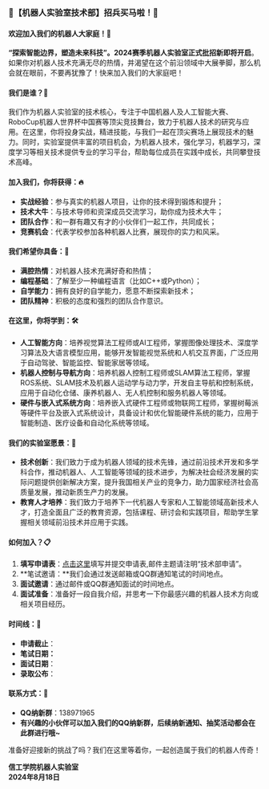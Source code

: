 ### 🤖【机器人实验室技术部】招兵买马啦！🚀

#### 欢迎加入我们的机器人大家庭！🎉

**“探索智能边界，塑造未来科技”。2024赛季机器人实验室正式批招新即将开启**。如果你对机器人技术充满无尽的热情，并渴望在这个前沿领域中大展拳脚，那么机会就在眼前，不要再犹豫了！快来加入我们的大家庭吧！

#### 我们是谁？🤖

我们作为机器人实验室的技术核心，专注于中国机器人及人工智能大赛、RoboCup机器人世界杯中国赛等顶尖竞技舞台，致力于机器人技术的研究与应用。在这里，你将投身实战，精进技能，与我们一起在顶尖赛场上展现技术的魅力。同时，实验室提供丰富的项目机会，为机器人技术，强化学习，机器学习，深度学习等相关技术提供专业的学习平台，帮助每位成员在实践中成长，共同攀登技术高峰。

#### 加入我们，你将获得：🔥

- **实战经验**：参与真实的机器人项目，让你的技术得到锻炼和提升；
- **技术大牛**：与技术导师和资深成员交流学习，助你成为技术大牛；
- **团队合作**：和一群有趣又有才的小伙伴们一起工作，共同成长；
- **竞赛机会**：代表学校参加各种机器人比赛，展现你的实力和风采。

#### 我们希望你具备：🌟

- **满腔热情**：对机器人技术充满好奇和热情；
- **编程基础**：了解至少一种编程语言（比如C++或Python）；
- **自学能力**：拥有良好的自学能力，愿意不断探索新技术；
- **团队精神**：积极的态度和强烈的团队合作意识。

#### 在这里，你将学到：🛠️

- **人工智能方向**：培养视觉算法工程师或AI工程师，掌握图像处理技术、深度学习算法及大语言模型应用，能够开发智能视觉系统和人机交互界面，广泛应用于自动驾驶、智能监控、智能家居等领域。
- **机器人控制与导航方向**：培养机器人控制工程师或SLAM算法工程师，掌握ROS系统、SLAM技术及机器人运动学与动力学，开发自主导航和控制系统，应用于自动化仓储、康养机器人、无人机控制和服务机器人等领域。
- **硬件与嵌入式系统方向**：培养嵌入式硬件工程师或物联网工程师，掌握树莓派等硬件平台及嵌入式系统设计，具备设计和优化智能硬件系统的能力，应用于智能制造、医疗设备和自动化系统等领域。

#### 我们的实验室愿景：🌈

- **技术创新**：我们致力于成为机器人领域的技术先锋，通过前沿技术开发和多学科合作，推动机器人、人工智能等领域的技术进步，为解决社会经济发展的实际问题提供创新解决方案，提升我国相关产业的竞争力，助力国家经济社会高质量发展，推动新质生产力的发展。
- **教育人才培养**：我们致力于培养下一代机器人专家和人工智能领域高新技术人才，打造全面且广泛的教育资源，包括课程、研讨会和实践项目，帮助学生掌握相关领域前沿技术并应用于实践。

#### 如何加入？📋

1. **填写申请表**：[点击这里](mailto:roboticlab211@qq.com)填写并提交申请表,邮件主题请注明“技术部申请”。
2. **笔试邀请：**我们会通过发送邮箱或QQ群通知笔试的时间地点。
3. **面试邀请**：通过邮件或QQ群通知面试的时间地点。
4. **面试准备**：准备好一段自我介绍，并思考一下你最感兴趣的机器人技术方向或相关项目经历。

#### 时间线：📅

- **申请截止**：
- **笔试日期：**
- **面试日期**：
- **录取公布**：

#### 联系方式：📧

- **QQ纳新群**：138971965
- **有兴趣的小伙伴可以加入我们的QQ纳新群，后续纳新通知、抽奖活动都会在此群进行哦~**

准备好迎接新的挑战了吗？我们在这里等着你，一起创造属于我们的机器人传奇！

**信工学院机器人实验室**  
**2024年8月18日**
